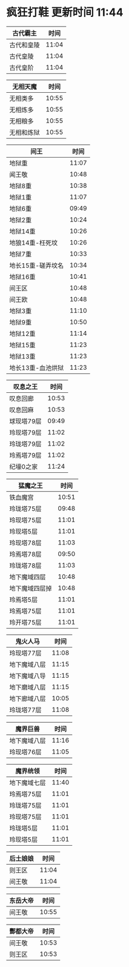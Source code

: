 # 疯狂打鞋 更新时间 11:44

| 古代霸主   | 时间    |
|--------|-------|
| 古代和皇陵 | 11:04 |
| 古代皇陵 | 11:04 |
| 古代皇阶 | 11:04 |

| 无相天魔   | 时间    |
|--------|-------|
| 无相类多 | 10:55 |
| 无相炼多 | 10:55 |
| 无相粮多 | 10:55 |
| 无相和炼狱 | 10:55 |

| 间王   | 时间    |
|--------|-------|
| 地狱重 | 11:07 |
| 闻王敬 | 10:48 |
| 地狱8重 | 10:38 |
| 地狱1重 | 11:07 |
| 地狱6重 | 09:49 |
| 地狱2重 | 10:24 |
| 地狱14重 | 10:26 |
| 地狼14重-枉死坟 | 10:26 |
| 地狱7重 | 10:33 |
| 地长15重-磋弄坟名 | 10:34 |
| 地狱16重 | 10:41 |
| 间王区 | 10:48 |
| 间王欧 | 10:48 |
| 地狱3重 | 11:10 |
| 地狱9重 | 10:50 |
| 地狱12重 | 11:14 |
| 地狱15重 | 11:23 |
| 地狱13重 | 11:23 |
| 地长13重-血池烘狱 | 11:23 |

| 叹息之王   | 时间    |
|--------|-------|
| 叹息回廊 | 10:53 |
| 叹息回麻 | 10:53 |
| 球现塔79层 | 09:49 |
| 玲现塔79层 | 11:02 |
| 玲珑塔79层 | 11:02 |
| 玲焉塔79层 | 11:02 |
| 纪壕0之家 | 11:24 |

| 猛魔之王   | 时间    |
|--------|-------|
| 铁血魔宫 | 10:51 |
| 玲珑塔75层 | 09:48 |
| 玲现塔75层 | 11:01 |
| 玲现塔5层 | 11:01 |
| 玲现塔78层 | 11:03 |
| 玲焉塔78层 | 09:50 |
| 玲珑塔78层 | 11:03 |
| 地下魔域四层 | 10:48 |
| 地下魔域四层掉 | 10:48 |
| 玲焉塔5层 | 11:01 |
| 玲焉塔75层 | 11:01 |
| 玲开塔75层 | 11:01 |

| 鬼火人马   | 时间    |
|--------|-------|
| 玲现塔77层 | 11:08 |
| 地下魔域八层 | 11:15 |
| 地下魔域八导 | 11:15 |
| 地下磨域八层 | 11:15 |
| 地下廊域八层 | 10:05 |
| 玲珑塔77层 | 11:08 |

| 魔界巨兽   | 时间    |
|--------|-------|
| 地下魔域八层 | 11:16 |
| 玲现塔76层 | 11:05 |

| 魔界统领   | 时间    |
|--------|-------|
| 地下魔域七层 | 11:40 |
| 玲焉塔75层 | 11:01 |
| 玲珑塔75层 | 11:01 |
| 玲现塔75层 | 11:01 |
| 玲珑塔5层 | 11:01 |
| 玲现塔5层 | 11:01 |

| 后土娘娘   | 时间    |
|--------|-------|
| 则王区 | 11:04 |
| 间王敬 | 11:04 |

| 东岳大帝   | 时间    |
|--------|-------|
| 间王敬 | 10:55 |

| 酆都大帝   | 时间    |
|--------|-------|
| 间王敬 | 10:53 |
| 则王区 | 10:53 |